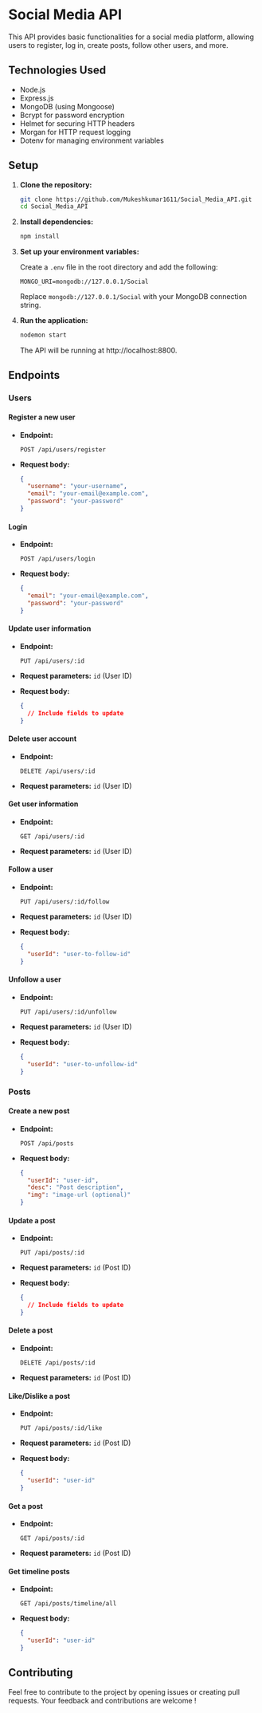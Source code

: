 # Social Media API

This API provides basic functionalities for a social media platform, allowing users to register, log in, create posts, follow other users, and more.

## Technologies Used

- Node.js
- Express.js
- MongoDB (using Mongoose)
- Bcrypt for password encryption
- Helmet for securing HTTP headers
- Morgan for HTTP request logging
- Dotenv for managing environment variables

## Setup

1. **Clone the repository:**

    ```bash
    git clone https://github.com/Mukeshkumar1611/Social_Media_API.git
    cd Social_Media_API
    ```

2. **Install dependencies:**

    ```bash
    npm install
    ```

3. **Set up your environment variables:**

    Create a `.env` file in the root directory and add the following:

    ```env
    MONGO_URI=mongodb://127.0.0.1/Social
    ```

    Replace `mongodb://127.0.0.1/Social` with your MongoDB connection string.

4. **Run the application:**

    ```bash
    nodemon start
    ```

    The API will be running at http://localhost:8800.

## Endpoints

### Users

#### Register a new user

- **Endpoint:**

    ```http
    POST /api/users/register
    ```

- **Request body:**

    ```json
    {
      "username": "your-username",
      "email": "your-email@example.com",
      "password": "your-password"
    }
    ```

#### Login

- **Endpoint:**

    ```http
    POST /api/users/login
    ```

- **Request body:**

    ```json
    {
      "email": "your-email@example.com",
      "password": "your-password"
    }
    ```

#### Update user information

- **Endpoint:**

    ```http
    PUT /api/users/:id
    ```

- **Request parameters:** `id` (User ID)

- **Request body:**

    ```json
    {
      // Include fields to update
    }
    ```

#### Delete user account

- **Endpoint:**

    ```http
    DELETE /api/users/:id
    ```

- **Request parameters:** `id` (User ID)

#### Get user information

- **Endpoint:**

    ```http
    GET /api/users/:id
    ```

- **Request parameters:** `id` (User ID)

#### Follow a user

- **Endpoint:**

    ```http
    PUT /api/users/:id/follow
    ```

- **Request parameters:** `id` (User ID)

- **Request body:**

    ```json
    {
      "userId": "user-to-follow-id"
    }
    ```

#### Unfollow a user

- **Endpoint:**

    ```http
    PUT /api/users/:id/unfollow
    ```

- **Request parameters:** `id` (User ID)

- **Request body:**

    ```json
    {
      "userId": "user-to-unfollow-id"
    }
    ```

### Posts

#### Create a new post

- **Endpoint:**

    ```http
    POST /api/posts
    ```

- **Request body:**

    ```json
    {
      "userId": "user-id",
      "desc": "Post description",
      "img": "image-url (optional)"
    }
    ```

#### Update a post

- **Endpoint:**

    ```http
    PUT /api/posts/:id
    ```

- **Request parameters:** `id` (Post ID)

- **Request body:**

    ```json
    {
      // Include fields to update
    }
    ```

#### Delete a post

- **Endpoint:**

    ```http
    DELETE /api/posts/:id
    ```

- **Request parameters:** `id` (Post ID)

#### Like/Dislike a post

- **Endpoint:**

    ```http
    PUT /api/posts/:id/like
    ```

- **Request parameters:** `id` (Post ID)

- **Request body:**

    ```json
    {
      "userId": "user-id"
    }
    ```

#### Get a post

- **Endpoint:**

    ```http
    GET /api/posts/:id
    ```

- **Request parameters:** `id` (Post ID)

#### Get timeline posts

- **Endpoint:**

    ```http
    GET /api/posts/timeline/all
    ```

- **Request body:**

    ```json
    {
      "userId": "user-id"
    }
    ```

## Contributing

Feel free to contribute to the project by opening issues or creating pull requests. Your feedback and contributions are welcome !